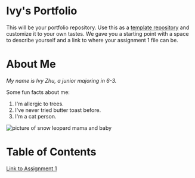 # Ivy's Portfolio

This will be your portfolio repository. Use this as a [template repository](https://docs.github.com/en/repositories/creating-and-managing-repositories/creating-a-template-repository) and customize it to your own tastes. We gave you a starting point with a space to describe yourself and a link to where your assignment 1 file can be.

# About Me

_My name is Ivy Zhu, a junior majoring in 6-3._

Some fun facts about me:

1. I'm allergic to trees.
2. I've never tried butter toast before.
3. I'm a cat person.

![picture of snow leopard mama and baby](https://static.wikia.nocookie.net/luoxiaohei/images/e/ef/Wechat_Stickers_2.gif/revision/latest?cb=20240207211057)

# Table of Contents

[Link to Assignment 1](assignments/assignment1.md)

